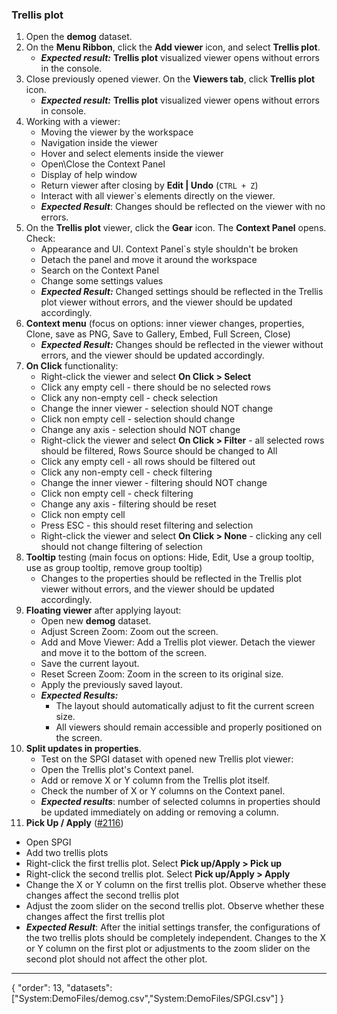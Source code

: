 ### Trellis plot

1. Open the **demog** dataset.
2. On the **Menu Ribbon**, click the **Add viewer** icon, and select **Trellis plot**. 
   * **_Expected result:_** **Trellis plot** visualized viewer opens without errors in the console. 
3. Close previously opened viewer. On the **Viewers tab**, click **Trellis plot** icon. 
   * **_Expected result:_** **Trellis plot** visualized viewer opens without errors in console. 
4. Working with a viewer:
    * Moving the viewer by the workspace
    * Navigation inside the viewer
    * Hover and select elements inside the viewer
    * Open\Close the Context Panel
    * Display of help window
    * Return viewer after closing by **Edit | Undo** (```CTRL + Z```)
    * Interact with all viewer`s elements directly on the viewer.
   * **_Expected Result_**: Changes should be reflected on the viewer with no errors. 
5. On the **Trellis plot** viewer, click the **Gear** icon. The **Context Panel** opens. Check:
    * Appearance and UI. Context Panel`s style shouldn't be broken
    * Detach the panel and move it around the workspace
    * Search on the Context Panel
    * Change some settings values
   * **_Expected Result:_** Changed settings should be reflected in the Trellis plot viewer without errors, and the viewer should be updated accordingly.
6. **Context menu** (focus on options: inner viewer changes, properties, Clone, save as PNG, Save to Gallery, Embed, Full Screen, Close)
   * **_Expected Result:_** Changes should be reflected in the viewer without errors, and the viewer should be updated accordingly.
6. **On Click** functionality:
   * Right-click the viewer and select **On Click > Select**
   * Click any empty cell - there should be no selected rows
   * Click any non-empty cell - check selection
   * Change the inner viewer  - selection should NOT change
   * Click non empty cell - selection should change
   * Change any axis - selection should NOT change
   * Right-click the viewer and select **On Click > Filter** - all selected rows should be filtered, Rows Source should be changed to All
   * Click any empty cell - all rows should be filtered out
   * Click any non-empty cell - check filtering
   * Change the inner viewer - filtering should NOT change
   * Click non empty cell - check filtering
   * Change any axis - filtering should be reset
   * Click non empty cell
   * Press ESC - this should reset filtering and selection
   * Right-click the viewer and select **On Click > None** - clicking any cell should not change filtering of selection
7. **Tooltip** testing (main focus on options: Hide, Edit, Use a group tooltip, use as group tooltip, remove group tooltip)
   * Changes to the properties should be reflected in the Trellis plot viewer without errors, and the viewer should be updated accordingly. 
8. **Floating viewer** after applying layout:
   * Open new **demog** dataset.
   * Adjust Screen Zoom: Zoom out the screen.
   * Add and Move Viewer: Add a Trellis plot viewer. Detach the viewer and move it to the bottom of the screen.
   * Save the current layout.
   * Reset Screen Zoom: Zoom in the screen to its original size.
   * Apply the previously saved layout.
   * **_Expected Results:_**
     * The layout should automatically adjust to fit the current screen size.
     * All viewers should remain accessible and properly positioned on the screen.
9. **Split updates in properties**. 
   * Test on the SPGI dataset with opened new Trellis plot viewer: 
    * Open the Trellis plot's Context panel.
    * Add or remove X or Y column from the  Trellis plot itself.
    * Check the number of X or Y columns on the Context panel.
   * **_Expected results_**: number of selected columns in properties should be updated immediately on adding or removing a column.
10. **Pick Up / Apply**  ([#2116](https://github.com/datagrok-ai/public/issues/2116))
  * Open SPGI 
  * Add two trellis plots
  * Right-click the first trellis plot. Select **Pick up/Apply > Pick up** 
  * Right-click the second trellis plot. Select **Pick up/Apply > Apply**
  * Change the X or Y column on the first trellis plot. Observe whether these changes affect the second trellis plot
  * Adjust the zoom slider on the second trellis plot. Observe whether these changes affect the first trellis plot
  * **_Expected Result_**: After the initial settings transfer, the configurations of the two trellis plots should be completely independent. Changes to the X or Y column on the first plot or adjustments to the zoom slider on the second plot should not affect the other plot.
---
{
  "order": 13,
  "datasets": ["System:DemoFiles/demog.csv","System:DemoFiles/SPGI.csv"]
}
